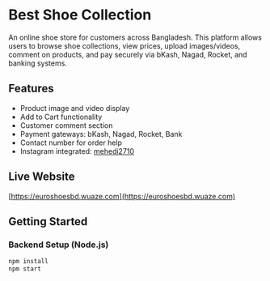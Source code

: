 # Best Shoe Collection

An online shoe store for customers across Bangladesh. This platform allows users to browse shoe collections, view prices, upload images/videos, comment on products, and pay securely via bKash, Nagad, Rocket, and banking systems.

## Features

- Product image and video display
- Add to Cart functionality
- Customer comment section
- Payment gateways: bKash, Nagad, Rocket, Bank
- Contact number for order help
- Instagram integrated: [mehedi2710](https://www.instagram.com/mehedi2710)

## Live Website

[https://euroshoesbd.wuaze.com](https://euroshoesbd.wuaze.com)

## Getting Started

### Backend Setup (Node.js)

```bash
npm install
npm start
